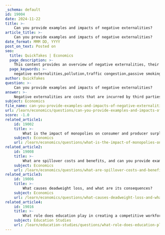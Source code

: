 ```yaml
---
_schema: default
id: 19004
date: 2024-11-22
title: >-
    Can you provide examples and impacts of negative externalities?
article_title: >-
    Can you provide examples and impacts of negative externalities?
date_format: MMM DD, YYYY
post_on_text: Posted on
seo:
  title: QuickTakes | Economics
  page_description: >-
    This content provides an overview of negative externalities, their examples, impacts on economy and society, and solutions to mitigate them.
  page_keywords: >-
    negative externalities,pollution,traffic congestion,passive smoking,deforestation,harmful pesticides,economic costs,public health,environmental degradation,social inequality,Pigovian taxes,regulations,subsidies
author: QuickTakes
question: >-
    Can you provide examples and impacts of negative externalities?
answer: >-
    Negative externalities are costs that are incurred by third parties as a result of the actions of individuals or businesses, without those responsible for the actions bearing the costs. These externalities can have significant impacts on society, the environment, and the economy. Here are some examples and their associated impacts:\n\n### Examples of Negative Externalities\n\n1. **Pollution**: One of the most common examples of a negative externality is pollution from factories. When a factory emits pollutants into the air or water, it can harm the health of nearby residents and degrade the environment. The costs of healthcare for those affected and the loss of biodiversity are not reflected in the factory's production costs.\n\n2. **Traffic Congestion**: Increased vehicle use leads to traffic congestion, which imposes costs on other drivers in the form of longer travel times and increased fuel consumption. This congestion can also lead to higher levels of air pollution, affecting public health.\n\n3. **Passive Smoking**: Individuals who smoke impose health risks on non-smokers through secondhand smoke. This can lead to increased healthcare costs for those affected, which are not borne by the smokers themselves.\n\n4. **Deforestation**: Logging activities can lead to deforestation, which not only affects local ecosystems but also contributes to climate change. The loss of forests can result in reduced air quality and increased flooding, impacting communities far from the logging sites.\n\n5. **Use of Harmful Pesticides**: The widespread use of pesticides in agriculture can lead to negative externalities such as soil degradation, water contamination, and health risks for farmworkers and nearby residents.\n\n### Impacts of Negative Externalities\n\n- **Economic Costs**: Negative externalities can distort market outcomes, leading to inefficiencies. For instance, when pollution is not accounted for in production costs, it can result in overproduction of harmful goods, leading to a misallocation of resources.\n\n- **Public Health**: The health impacts of negative externalities, such as those from pollution and passive smoking, can lead to increased healthcare costs for society. This can strain public health systems and reduce overall quality of life.\n\n- **Environmental Degradation**: Many negative externalities, particularly those related to pollution and deforestation, contribute to long-term environmental damage, affecting biodiversity and the sustainability of natural resources.\n\n- **Social Inequality**: Often, the communities most affected by negative externalities are those with less economic power, leading to social inequalities. For example, low-income neighborhoods may be more likely to be located near polluting industries.\n\n### Addressing Negative Externalities\n\nGovernments and policymakers can intervene to mitigate the effects of negative externalities through various means, such as:\n\n- **Pigovian Taxes**: Named after economist Arthur C. Pigou, these taxes are designed to equal the cost of the negative externality, thereby incentivizing producers to reduce harmful activities. For example, a tax on carbon emissions aims to internalize the social costs of pollution.\n\n- **Regulations**: Governments can impose regulations that limit the amount of pollution that can be emitted or require companies to adopt cleaner technologies.\n\n- **Subsidies for Alternatives**: Providing financial incentives for cleaner technologies or practices can help reduce negative externalities. For instance, subsidies for renewable energy sources can encourage a shift away from fossil fuels.\n\nIn summary, negative externalities represent a significant challenge in economics, affecting various aspects of society and the environment. Addressing these externalities is crucial for achieving economic efficiency and promoting social welfare.
subject: Economics
file_name: can-you-provide-examples-and-impacts-of-negative-externalities.md
url: /learn/economics/questions/can-you-provide-examples-and-impacts-of-negative-externalities
score: -1.0
related_article1:
    id: 19002
    title: >-
        What is the impact of monopolies on consumer and producer surplus?
    subject: Economics
    url: /learn/economics/questions/what-is-the-impact-of-monopolies-on-consumer-and-producer-surplus
related_article2:
    id: 19008
    title: >-
        What are spillover costs and benefits, and can you provide examples?
    subject: Economics
    url: /learn/economics/questions/what-are-spillover-costs-and-benefits-and-can-you-provide-examples
related_article3:
    id: 19006
    title: >-
        What causes deadweight loss, and what are its consequences?
    subject: Economics
    url: /learn/economics/questions/what-causes-deadweight-loss-and-what-are-its-consequences
related_article4:
    id: 19016
    title: >-
        What role does education play in creating a competitive workforce?
    subject: Education Studies
    url: /learn/education-studies/questions/what-role-does-education-play-in-creating-a-competitive-workforce
---
```


&nbsp;
